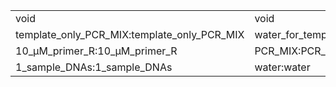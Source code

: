 ||||
|----|----|----|
|void|void|void|
|template_only_PCR_MIX:template_only_PCR_MIX|water_for_template_only_PCR_MIX:water_for_template_only_PCR_MIX|reaction_plate:reaction_plate|
|10_μM_primer_R:10_μM_primer_R|PCR_MIX:PCR_MIX|96_well_PCR_plate:96_well_PCR_plate|
|1_sample_DNAs:1_sample_DNAs|water:water|10_μM_primer_F:10_μM_primer_F|
